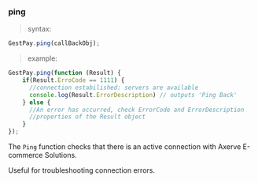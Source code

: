 ### ping

> syntax: 

```javascript
GestPay.ping(callBackObj);
```

> example:

```javascript
GestPay.ping(function (Result) {
    if(Result.ErroCode == 1111) {
      //connection estabilished: servers are available
      console.log(Result.ErrorDescription) // outputs 'Ping Back'
    } else {
      //An error has occurred, check ErrorCode and ErrorDescription 
      //properties of the Result object
    }
});
```

The `Ping` function checks that there is an active connection with Axerve E-commerce Solutions. 

Useful for troubleshooting connection errors. 